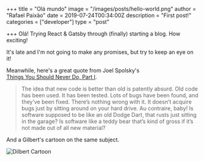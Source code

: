 +++
title = "Olá mundo"
image = "/images/posts/hello-world.png"
author = "Rafael Paixão"
date = 2019-07-24T00:34:00Z
description = "First post!"
categories = ["developer"]
type = "post"

+++
Olá! Trying React & Gatsby through (finally) starting a blog.
How exciting!

It's late and I'm not going to make any promises, but try to keep an eye on it!

Meanwhile, here's a great quote from Joel Spolsky's  
[Things You Should Never Do, Part I](https://www.joelonsoftware.com/2000/04/06/things-you-should-never-do-part-i/).

> The idea that new code is better than old is patently absurd.
> Old code has been used. It has been tested. Lots of bugs have
> been found, and they’ve been fixed. There’s nothing wrong with it.
> It doesn’t acquire bugs just by sitting around on your hard drive.
> Au contraire, baby! Is software supposed to be like an old Dodge
> Dart, that rusts just sitting in the garage? Is software like a
> teddy bear that’s kind of gross if it’s not made out of all new material?

And a Gilbert's cartoon on the same subject.


![Dilbert Cartoon](/images/posts/dilbert.gif)
